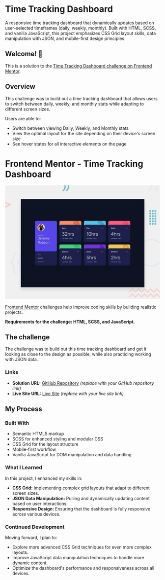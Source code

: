 # Time Tracking Dashboard

A responsive time tracking dashboard that dynamically updates based on user-selected timeframes (daily, weekly, monthly). Built with HTML, SCSS, and vanilla JavaScript, this project emphasizes CSS Grid layout skills, data manipulation with JSON, and mobile-first design principles.

## Welcome! 👋

This is a solution to the [Time Tracking Dashboard challenge on Frontend Mentor](https://www.frontendmentor.io/challenges/time-tracking-dashboard-UIQ7167Jw).

## Overview

This challenge was to build out a time tracking dashboard that allows users to switch between daily, weekly, and monthly stats while adapting to different screen sizes.

Users are able to:

- Switch between viewing Daily, Weekly, and Monthly stats
- View the optimal layout for the site depending on their device's screen size
- See hover states for all interactive elements on the page

# Frontend Mentor - Time Tracking Dashboard

![Design preview for the Time Tracking Dashboard coding challenge](./design/desktop-preview.jpg)

[Frontend Mentor](https://www.frontendmentor.io) challenges help improve coding skills by building realistic projects.

**Requirements for the challenge: HTML, SCSS, and JavaScript.**

## The challenge

The challenge was to build out this time tracking dashboard and get it looking as close to the design as possible, while also practicing working with JSON data.

### Links

- **Solution URL:** [GitHub Repository](#) *(replace with your GitHub repository link)*
- **Live Site URL:** [Live Site](#) *(replace with your live site link)*

## My Process

### Built With

- Semantic HTML5 markup
- SCSS for enhanced styling and modular CSS
- CSS Grid for the layout structure
- Mobile-first workflow
- Vanilla JavaScript for DOM manipulation and data handling

### What I Learned

In this project, I enhanced my skills in:

- **CSS Grid:** Implementing complex grid layouts that adapt to different screen sizes.
- **JSON Data Manipulation:** Pulling and dynamically updating content based on user interactions.
- **Responsive Design:** Ensuring that the dashboard is fully responsive across various devices.

### Continued Development

Moving forward, I plan to:

- Explore more advanced CSS Grid techniques for even more complex layouts.
- Improve JavaScript data manipulation techniques to handle more dynamic content.
- Optimize the dashboard's performance and responsiveness across all devices.

